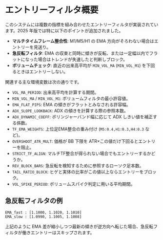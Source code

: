 # エントリーフィルタ概要

このシステムには複数の指標を組み合わせたエントリーフィルタが実装されています。2025 年版では特に以下のポイントが追加されました。

- **マルチタイムフレーム整合性**: M1/M5/H1 の EMA 方向がそろわない場合はエントリーを見送り。
- **急反転フィルタ**: EMA の収束と同時に傾きが反転、または一定幅以内でフラットになった場合はトレンドが失速したと判断しブロック。
- **ボリュームチェック**: 直近の出来高平均が `MIN_VOL_MA` (`MIN_VOL_M1`) を下回るときはエントリーしない。

関連する主な環境変数は次の通りです。

- `VOL_MA_PERIOD`: 出来高平均を計算する期間。
- `MIN_VOL_MA` / `MIN_VOL_M1`: ボリュームフィルタの最小許容値。
- `EMA_FLAT_PIPS`: EMA の傾きがフラットとみなされる許容幅。
- `ADX_SLOPE_LOOKBACK`: ADX の傾きを計算する際の参照本数。
- `ADX_DYNAMIC_COEFF`: ボリンジャーバンド幅に応じて ADX しきい値を補正する係数。
- `TF_EMA_WEIGHTS`: 上位足EMA整合の重み付け (`M5:0.4,H1:0.3,H4:0.3` など)。
- `OVERSHOOT_ATR_MULT`: 価格が BB 下限を ATR×この値だけ下回るとエントリーを阻止。
- `STRICT_TF_ALIGN`: マルチTF整合が得られない場合でもエントリーするかどうか。
- `REV_BLOCK_BARS`: 急反転を検知するために参照するローソク足本数。
- `TAIL_RATIO_BLOCK`: ヒゲと実体の比率がこの値以上ならエントリーをブロック。
- `VOL_SPIKE_PERIOD`: ボリュームスパイク判定に用いる平均期間。

## 急反転フィルタの例

```
EMA_fast : [1.1000, 1.1020, 1.1010]
EMA_slow : [1.0990, 1.1005, 1.1008]
```

上記のように EMA 差が縮小しつつ最新の傾きが逆方向へ転じた場合、急反転フィルタが働きエントリーはスキップされます。
